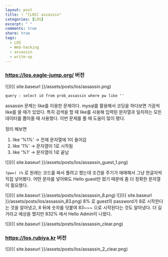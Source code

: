 ```yaml
---
layout: post
title: ! "[LOS] assassin"
categories: [LOS]
excerpt: " "
comments: true
share: true
tags:
  - LOS
  - Web-hacking
  - assassin
  - write-up
---
```



### https://los.eagle-jump.org/ 버전
![]({{ site.baseurl }}/assets/posts/los/assassin.png)

`query : select id from prob_assassin where pw like ''`

assassin 문제는 like를 이용한 문제이다. mysql를 활용해서 코딩을 하다보면 가끔씩 like를 쓸 때가 있었다.
특히 검색을 할 때 like를 사용해 입력된 문자열과 일치하는 모든 데이터를 뽑아올 때 사용했다.
이번 문제를 풀 때 도움이 많이 됐다.

정리 해보면

1. like '%1%' -> 전체 문자열에 1이 들어감
2. like '1%' -> 문자열이 1로 시작됨
3. like '%1' -> 문자열이 1로 끝남

![]({{ site.baseurl }}/assets/posts/los/assassin_guest_1.png)

`?pw=( )%` 로 원래는 코드를 짜서 풀려고 했는데 조건을 주기가 애매해서 그냥 한글자씩 직접 넣어봤다.
어떤 문자를 넣어봐도 Hello guest만 떴기 때문에 좀 더 정확한 문자열이 필요했다.

![]({{ site.baseurl }}/assets/posts/los/assassin_8.png)
![]({{ site.baseurl }}/assets/posts/los/assassin_83.png)
8% 로 guest의 password가 8로 시작한다는 것을 알아냈고,
8 뒤에 숫자를 덧붙여 83~~~ 으로 시작된다는 것도 알아냈다.
더 길거라고 예상을 했지만 832% 에서 Hello Admin이 나왔다.

![]({{ site.baseurl }}/assets/posts/los/assassin_clear.png)


### https://los.rubiya.kr 버전
![]({{ site.baseurl }}/assets/posts/los/assassin_2_clear.png)
